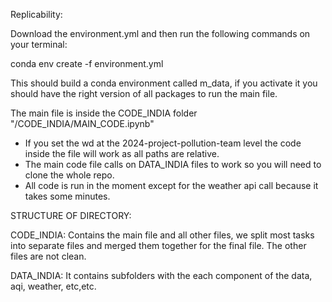 Replicability:

Download the environment.yml and then run the following commands on your terminal:

conda env create -f environment.yml

This should build a conda environment called m_data, if you activate it you should have the right version of all packages to run the main file.

The main file is inside the CODE_INDIA folder "/CODE_INDIA/MAIN_CODE.ipynb"

- If you set the wd at the 2024-project-pollution-team level the code inside the file will work as all paths are relative.
- The main code file calls on DATA_INDIA files to work so you will need to clone the whole repo.
- All code is run in the moment except for the weather api call because it takes some minutes.

STRUCTURE OF DIRECTORY:

CODE_INDIA: Contains the main file and all other files, we split most tasks into separate files and merged them together for the final file. The other files are not clean.

DATA_INDIA: It contains subfolders with the each component of the data, aqi, weather, etc,etc.
